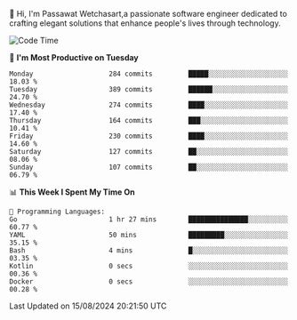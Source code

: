
👋 Hi, I'm Passawat Wetchasart,a passionate software engineer dedicated to crafting elegant solutions that enhance people's lives through technology.


<!--START_SECTION:waka-->
![Code Time](http://img.shields.io/badge/Code%20Time-1%2C733%20hrs%2012%20mins-blue)

📅 **I'm Most Productive on Tuesday** 

```text
Monday                   284 commits         █████░░░░░░░░░░░░░░░░░░░░   18.03 % 
Tuesday                  389 commits         ██████░░░░░░░░░░░░░░░░░░░   24.70 % 
Wednesday                274 commits         ████░░░░░░░░░░░░░░░░░░░░░   17.40 % 
Thursday                 164 commits         ███░░░░░░░░░░░░░░░░░░░░░░   10.41 % 
Friday                   230 commits         ████░░░░░░░░░░░░░░░░░░░░░   14.60 % 
Saturday                 127 commits         ██░░░░░░░░░░░░░░░░░░░░░░░   08.06 % 
Sunday                   107 commits         ██░░░░░░░░░░░░░░░░░░░░░░░   06.79 % 
```


📊 **This Week I Spent My Time On** 

```text
💬 Programming Languages: 
Go                       1 hr 27 mins        ███████████████░░░░░░░░░░   60.77 % 
YAML                     50 mins             █████████░░░░░░░░░░░░░░░░   35.15 % 
Bash                     4 mins              █░░░░░░░░░░░░░░░░░░░░░░░░   03.35 % 
Kotlin                   0 secs              ░░░░░░░░░░░░░░░░░░░░░░░░░   00.36 % 
Docker                   0 secs              ░░░░░░░░░░░░░░░░░░░░░░░░░   00.28 % 
```


 Last Updated on 15/08/2024 20:21:50 UTC
<!--END_SECTION:waka-->

<!--
**markpassawat/markpassawat** is a ✨ _special_ ✨ repository because its `README.md` (this file) appears on your GitHub profile.

Here are some ideas to get you started:

- 🔭 I’m currently working on ...
- 🌱 I’m currently learning ...
- 👯 I’m looking to collaborate on ...
- 🤔 I’m looking for help with ...
- 💬 Ask me about ...
- 📫 How to reach me: ...
- 😄 Pronouns: He/Him
- ⚡ Fun fact: ...
-->
